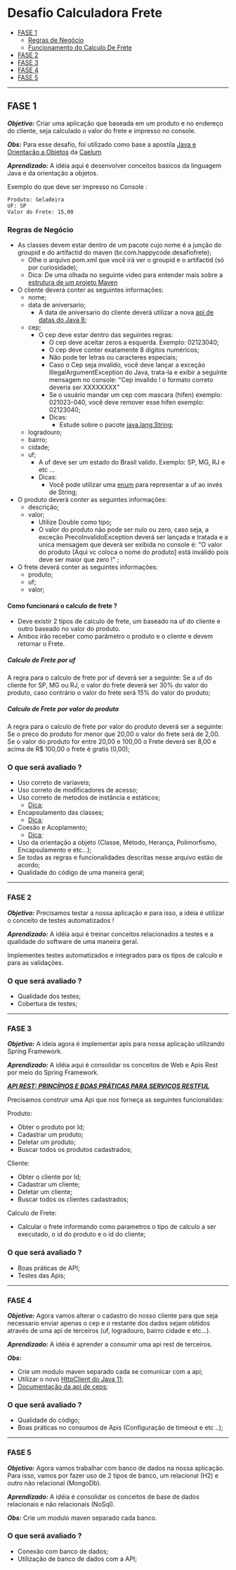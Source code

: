 # Desafio Calculadora Frete

- [FASE 1](#fase-1)
  - [Regras de Negócio](#regras-de-negócio)
  - [Funcionamento do Calculo De Frete](#como-funcionará-o-calculo-de-frete-)
- [FASE 2](#fase-2)
- [FASE 3](#fase-3)
- [FASE 4](#fase-4)
- [FASE 5](#fase-5)

---

## FASE 1

***Objetivo:*** Criar uma aplicação que baseada em um produto e no endereço do cliente, seja calculado o valor do frete e impresso no console.

***Obs:*** Para esse desafio, foi utilizado como base a apostila [Java e Orientação a Objetos](https://www.caelum.com.br/apostila/apostila-java-orientacao-objetos.pdf) da [Caelum](https://www.caelum.com.br/) 

***Aprendizado:*** A idéia aqui é desenvolver conceitos basicos da linguagem Java e da orientação a objetos.

Exemplo do que deve ser impresso no Console :

```
Produto: Geladeira
UF: SP
Valor do Frete: 15,00
```

### Regras de Negócio

- As classes devem estar dentro de um pacote cujo nome é a junção do groupid e do artifactid do maven (br.com.happycode.desafiofrete);
  - Olhe o arquivo pom.xml que você irá ver o groupid e o artifactid (só por curiosidade);
  - Dica: De uma olhada no seguinte video para entender mais sobre a [estrutura de um projeto Maven](https://www.youtube.com/watch?v=ZQICkNszEuI)
- O cliente deverá conter as seguintes informações: 
  - nome;
  - data de aniversario;
    - A data de aniversario do cliente deverá utilizar a nova [api de datas do Java 8](https://www.alura.com.br/artigos/conheca-a-nova-api-de-datas-do-java-8);    
  - cep;
    - O cep deve estar dentro das seguintes regras:
      - O cep deve aceitar zeros a esquerda. Exemplo: 02123040;
      - O cep deve conter exatamente 8 dígitos numéricos;
      - Não pode ter letras ou caracteres especiais;
      - Caso o Cep seja invalido, você deve lançar a exceção IllegalArgumentException do Java, trata-la e exibir a seguinte mensagem no console: "Cep invalido ! o formato correto deveria ser XXXXXXXX"
      - Se o usuário mandar um cep com mascara (hifen) exemplo: 021023-040, você deve remover esse hifen exemplo: 02123040;
      - Dicas:
          - Estude sobre o pacote [java.lang.String](https://www.devmedia.com.br/java-string-manipulando-metodos-da-classe-string/29862);          
  - logradouro;
  - bairro;
  - cidade;
  - uf;
    - A uf deve ser um estado do Brasil valido. Exemplo: SP, MG, RJ e etc ...
    - Dicas:
      - Você pode utilizar uma [enum](https://www.devmedia.com.br/enums-no-java/38764) para representar a uf ao invés de String;      
- O produto deverá conter as seguintes informações:
  - descrição;
  - valor;
    - Utilize Double como tipo;
    - O valor do produto não pode ser nulo ou zero, caso seja, a exceção PrecoInvalidoException deverá ser lançada e tratada e a unica mensagem que deverá ser exibida no console é: "O valor do produto [Aqui vc coloca o nome do produto] está inválido pois deve ser maior que zero !" ;      
- O frete deverá conter as seguintes informações:
  - produto;
  - uf;   
  - valor;

#### Como funcionará o calculo de frete ?

- Deve existir 2 tipos de calculo de frete, um baseado na uf do cliente e outro baseado no valor do produto.
- Ambos irão receber como parâmetro o produto e o cliente e devem retornar o Frete.

##### Calculo de Frete por uf
A regra para o calculo de frete por uf deverá ser a seguinte: Se a uf do cliente for SP, MG ou RJ, o valor do frete deverá ser 30% do valor do produto, caso contrário o valor do frete será 15% do valor do produto;

##### Calculo de Frete por valor do produto

A regra para o calculo de frete por valor do produto deverá ser a seguinte: Se o preco do produto for menor que 20,00 o valor do frete será de 2,00. Se o valor do produto for entre 20,00 e 100,00 o Frete deverá ser 8,00 e acima de R$ 100,00 o frete é gratis (0,00);

### O que será avaliado ?

- Uso correto de variaveis;
- Uso correto de modificadores de acesso;
- Uso correto de metodos de instância e estáticos;
  - [Dica](https://www.devmedia.com.br/trabalhando-com-metodos-em-java/25917);
- Encapsulamento das classes;
  - [Dica](https://www.youtube.com/watch?v=OTO1MBMmH9g);
- Coesão e Acoplamento;
  - [Dica](https://www.devmedia.com.br/entendendo-coesao-e-acoplamento/18538);
- Uso da orientação a objeto (Classe, Método, Herança, Polimorfismo, Encapsulamento e etc...);
- Se todas as regras e funcionalidades descritas nesse arquivo estão de acordo;
- Qualidade do código de uma maneira geral;

---

### FASE 2

***Objetivo:*** Precisamos testar a nossa aplicação e para isso, a ideia é utilizar o conceito de testes automatizados !

***Aprendizado:*** A idéia aqui é treinar conceitos relacionados a testes e a qualidade do software de uma maneira geral.

Implementes testes automatizados e integrados para os tipos de calculo e para as validações.

### O que será avaliado ?

- Qualidade dos testes;
- Cobertura de testes;

---

### FASE 3

***Objetivo:*** A ideia agora é implementar apis para nossa aplicação utilizando Spring Framework.

***Aprendizado:*** A idéia aqui é consolidar os conceitos de Web e Apis Rest por meio do Spring Framework.

***[API REST: PRINCÍPIOS E BOAS PRÁTICAS PARA SERVIÇOS RESTFUL](https://smarti.blog.br/api-rest-principios-boas-praticas-para-arquiteturas-restful/)***

Precisamos construir uma Api que nos forneça as seguintes funcionalidas:

Produto:

- Obter o produto por Id;
- Cadastrar um produto;
- Deletar um produto;
- Buscar todos os produtos cadastrados;

Cliente:

- Obter o cliente por Id;
- Cadastrar um cliente;
- Deletar um cliente;
- Buscar todos os clientes cadastrados;

Calculo de Frete:
- Calcular o frete informando como parametros o tipo de calculo a ser executado, o id do produto e o id do cliente;

### O que será avaliado ?

- Boas práticas de API;
- Testes das Apis;

---

### FASE 4

***Objetivo:*** Agora vamos alterar o cadastro do nosso cliente para que seja necessario enviar apenas o cep e o restante dos dados sejam obtidos através de uma api de terceiros (uf, logradouro, bairro cidade e etc...).

***Aprendizado:*** A idéia é aprender a consumir uma api rest de terceiros.

***Obs:*** 
- Crie um modulo maven separado cada se comunicar com a api;
- Utilizar o novo [HttpClient do Java 11](https://mkyong.com/java/java-11-httpclient-examples/); 
- [Documentação da api de ceps](https://apicep.com/api-de-consulta/);

### O que será avaliado ?

- Qualidade do código;
- Boas práticas no consumos de Apis (Configuração de timeout e etc ..);

---

### FASE 5

***Objetivo:*** Agora vamos trabalhar com banco de dados na nossa aplicação. Para isso, vamos por fazer uso de 2 tipos de banco, um relacional (H2) e outro não relacional (MongoDb).

***Aprendizado:*** A idéia é consolidar os conceitos de base de dados relacionais e não relacionais (NoSql).

***Obs:*** Crie um modulo maven separado cada banco. 

### O que será avaliado ?

- Conexão com banco de dados;
- Utilização de banco de dados com a API;
